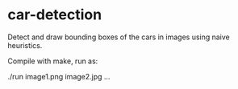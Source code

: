 # car-detection
Detect and draw bounding boxes of the cars in images using naive heuristics.

Compile with make, run as:

./run image1.png image2.jpg ...
